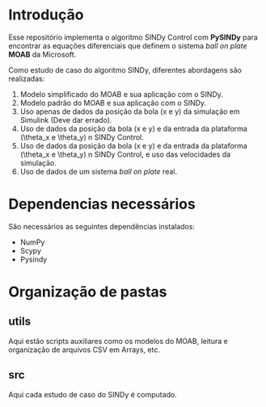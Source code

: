 # Introdução

Esse repositório implementa o algoritmo SINDy Control com **PySINDy** para encontrar as equações diferenciais que definem o sistema _ball on plate_ **MOAB** da Microsoft.

Como estudo de caso do algoritmo SINDy, diferentes abordagens são realizadas:

1. Modelo simplificado do MOAB e sua aplicação com o SINDy.
2. Modelo padrão do MOAB e sua aplicação com o SINDy.
3. Uso apenas de dados da posição da bola (x e y) da simulação em Simulink (Deve dar errado).
4. Uso de dados da posição da bola (x e y) e da entrada da plataforma (\theta_x e \theta_y) n SINDy Control.
5. Uso de dados da posição da bola (x e y) e da entrada da plataforma (\theta_x e \theta_y) n SINDy Control, e uso das velocidades da simulação.
6. Uso de dados de um sistema _ball on plate_ real.

# Dependencias necessários

São necessários as seguintes dependências instalados:

- NumPy
- Scypy
- Pysindy

# Organização de pastas

## utils

Aqui estão scripts auxiliares como os modelos do MOAB, leitura e organização de arquivos CSV em Arrays, etc.

## src

Aqui cada estudo de caso do SINDy é computado.